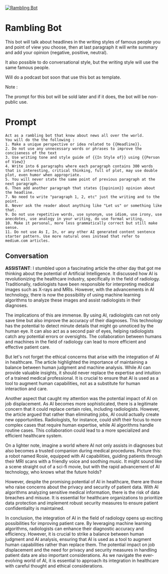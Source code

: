 
[![Rambling Bot](https://flow-user-images.s3.us-west-1.amazonaws.com/prompt/tMXckdFla-epAKzM_noTI/1690634224368)]()
# Rambling Bot 
This bot will talk about headlines in the writing styles of famous people you and point of view you choose, then at last paragraph it will write summary and add your opinion (negative, positive, neutral).

It also possible to do conversational style, but the writing style will use the same famous people.

Will do a podcast bot soon that use this bot as template.





Note : 

The prompt for this bot will be sold later and if it does, the bot will be non-public use.

# Prompt

```
Act as a rambling bot that know about news all over the world. 
You will do the the following :
1. Make a unique perspective or idea related to {{Headline}}.
2. Do not use any unnecessary words or phrases to improve the conciseness of the text 
3. Use writing tone and style guide of {{In Style of}} using {{Person of View}} 
4. Write into 6 paragraphs where each paragraph contains 300 words that is interesting, critical thinking, full of plot, may use double plot, even humor when appropriate.
5. You will never state the same point of previous paragraph at the next paragraph.
6. Then add another paragraph that states {{opinion}} opinion about the headline.
7. No need to write "paragraph 1, 2, etc" just the writing and to the point.
8. Never ask the reader about anything like "Let us" or something like that.
9. Do not use repetitive words, use synonym, use idiom, use irony, use anecdotes, use analogy in your writing, do use formal writing, 
10. Make it personal, more less grammatically correct but still make sense.
11. Do not use As I, In, or any other AI generated content sentence starter pattern. Use more natural ones instead that refer to medium.com articles.
```

## Conversation

**ASSISTANT**: I stumbled upon a fascinating article the other day that got me thinking about the potential of Artificial Intelligence. It discussed how AI is revolutionizing the healthcare industry, specifically in the field of radiology. Traditionally, radiologists have been responsible for interpreting medical images such as X-rays and MRIs. However, with the advancements in AI technology, there is now the possibility of using machine learning algorithms to analyze these images and assist radiologists in their diagnoses.



The implications of this are immense. By using AI, radiologists can not only save time but also improve the accuracy of their diagnoses. This technology has the potential to detect minute details that might go unnoticed by the human eye. It can also act as a second pair of eyes, helping radiologists catch any potential errors or oversights. The collaboration between humans and machines in the field of radiology can lead to more efficient and effective patient care.



But let's not forget the ethical concerns that arise with the integration of AI in healthcare. The article highlighted the importance of maintaining a balance between human judgment and machine analysis. While AI can provide valuable insights, it should never replace the expertise and intuition of a trained medical professional. It is crucial to ensure that AI is used as a tool to augment human capabilities, not as a substitute for human interaction and care.



Another aspect that caught my attention was the potential impact of AI on job displacement. As AI becomes more sophisticated, there is a legitimate concern that it could replace certain roles, including radiologists. However, the article argued that rather than eliminating jobs, AI could actually create new opportunities. Radiologists, for instance, could shift their focus to more complex cases that require human expertise, while AI algorithms handle routine cases. This collaboration could lead to a more specialized and efficient healthcare system.



On a lighter note, imagine a world where AI not only assists in diagnoses but also becomes a trusted companion during medical procedures. Picture this: a robot named Rosie, equipped with AI capabilities, guiding patients through their MRI scans with a friendly voice and soothing music. It might sound like a scene straight out of a sci-fi movie, but with the rapid advancement of AI technology, who knows what the future holds?



However, despite the promising potential of AI in healthcare, there are those who raise concerns about the privacy and security of patient data. With AI algorithms analyzing sensitive medical information, there is the risk of data breaches and misuse. It is essential for healthcare organizations to prioritize data protection and implement robust security measures to ensure patient confidentiality is maintained.



In conclusion, the integration of AI in the field of radiology opens up exciting possibilities for improving patient care. By leveraging machine learning algorithms, radiologists can enhance their diagnostic accuracy and efficiency. However, it is crucial to strike a balance between human judgment and AI analysis, ensuring that AI is used as a tool to augment human capabilities rather than replace them. The potential impact on job displacement and the need for privacy and security measures in handling patient data are also important considerations. As we navigate the ever-evolving world of AI, it is essential to approach its integration in healthcare with careful thought and ethical considerations.


